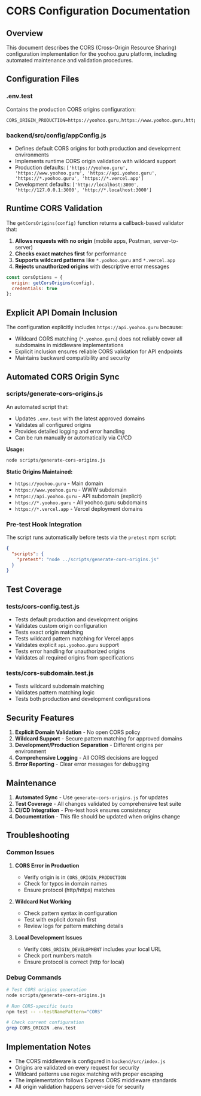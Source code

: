 # CORS Configuration Documentation

## Overview

This document describes the CORS (Cross-Origin Resource Sharing) configuration implementation for the yoohoo.guru platform, including automated maintenance and validation procedures.

## Configuration Files

### .env.test
Contains the production CORS origins configuration:
```env
CORS_ORIGIN_PRODUCTION=https://yoohoo.guru,https://www.yoohoo.guru,https://api.yoohoo.guru,https://*.yoohoo.guru,https://*.vercel.app
```

### backend/src/config/appConfig.js
- Defines default CORS origins for both production and development environments
- Implements runtime CORS origin validation with wildcard support
- Production defaults: `['https://yoohoo.guru', 'https://www.yoohoo.guru', 'https://api.yoohoo.guru', 'https://*.yoohoo.guru', 'https://*.vercel.app']`
- Development defaults: `['http://localhost:3000', 'http://127.0.0.1:3000', 'http://*.localhost:3000']`

## Runtime CORS Validation

The `getCorsOrigins(config)` function returns a callback-based validator that:

1. **Allows requests with no origin** (mobile apps, Postman, server-to-server)
2. **Checks exact matches first** for performance
3. **Supports wildcard patterns** like `*.yoohoo.guru` and `*.vercel.app`
4. **Rejects unauthorized origins** with descriptive error messages

```javascript
const corsOptions = {
  origin: getCorsOrigins(config),
  credentials: true
};
```

## Explicit API Domain Inclusion

The configuration explicitly includes `https://api.yoohoo.guru` because:
- Wildcard CORS matching (`*.yoohoo.guru`) does not reliably cover all subdomains in middleware implementations
- Explicit inclusion ensures reliable CORS validation for API endpoints
- Maintains backward compatibility and security

## Automated CORS Origin Sync

### scripts/generate-cors-origins.js

An automated script that:
- Updates `.env.test` with the latest approved domains
- Validates all configured origins
- Provides detailed logging and error handling
- Can be run manually or automatically via CI/CD

**Usage:**
```bash
node scripts/generate-cors-origins.js
```

**Static Origins Maintained:**
- `https://yoohoo.guru` - Main domain
- `https://www.yoohoo.guru` - WWW subdomain
- `https://api.yoohoo.guru` - API subdomain (explicit)
- `https://*.yoohoo.guru` - All yoohoo.guru subdomains
- `https://*.vercel.app` - Vercel deployment domains

### Pre-test Hook Integration

The script runs automatically before tests via the `pretest` npm script:
```json
{
  "scripts": {
    "pretest": "node ../scripts/generate-cors-origins.js"
  }
}
```

## Test Coverage

### tests/cors-config.test.js
- Tests default production and development origins
- Validates custom origin configuration
- Tests exact origin matching
- Tests wildcard pattern matching for Vercel apps
- Validates explicit `api.yoohoo.guru` support
- Tests error handling for unauthorized origins
- Validates all required origins from specifications

### tests/cors-subdomain.test.js
- Tests wildcard subdomain matching
- Validates pattern matching logic
- Tests both production and development configurations

## Security Features

1. **Explicit Domain Validation** - No open CORS policy
2. **Wildcard Support** - Secure pattern matching for approved domains
3. **Development/Production Separation** - Different origins per environment
4. **Comprehensive Logging** - All CORS decisions are logged
5. **Error Reporting** - Clear error messages for debugging

## Maintenance

1. **Automated Sync** - Use `generate-cors-origins.js` for updates
2. **Test Coverage** - All changes validated by comprehensive test suite
3. **CI/CD Integration** - Pre-test hook ensures consistency
4. **Documentation** - This file should be updated when origins change

## Troubleshooting

### Common Issues

1. **CORS Error in Production**
   - Verify origin is in `CORS_ORIGIN_PRODUCTION`
   - Check for typos in domain names
   - Ensure protocol (http/https) matches

2. **Wildcard Not Working**
   - Check pattern syntax in configuration
   - Test with explicit domain first
   - Review logs for pattern matching details

3. **Local Development Issues**
   - Verify `CORS_ORIGIN_DEVELOPMENT` includes your local URL
   - Check port numbers match
   - Ensure protocol is correct (http for local)

### Debug Commands

```bash
# Test CORS origins generation
node scripts/generate-cors-origins.js

# Run CORS-specific tests
npm test -- --testNamePattern="CORS"

# Check current configuration
grep CORS_ORIGIN .env.test
```

## Implementation Notes

- The CORS middleware is configured in `backend/src/index.js`
- Origins are validated on every request for security
- Wildcard patterns use regex matching with proper escaping
- The implementation follows Express CORS middleware standards
- All origin validation happens server-side for security